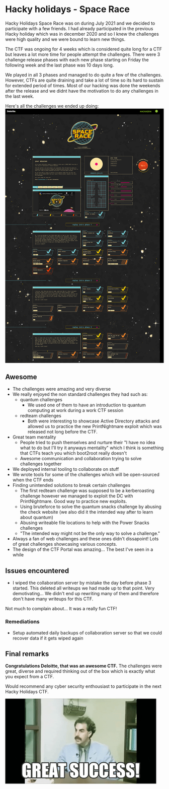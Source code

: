# Hacky holidays - Space Race

Hacky Holidays Space Race was on during July 2021 and we decided to participate with a few friends. I had already participated in the previous Hacky holiday which was in december 2020 and so I knew the challenges were high quality and we were bound to learn new things.

The CTF was ongoing for 4 weeks which is considered quite long for a CTF but leaves a lot more time for people attempt the challenges. There were 3 challenge release phases with each new phase starting on Friday the following week and the last phase was 10 days long.

We played in all 3 phases and managed to do quite a few of the challenges. However, CTFs are quite draining and take a lot of time so its hard to sustain for extended period of times. Most of our hacking was done the weekends after the release and we didnt have the motivation to do any challenges in the last week.

Here's all the challenges we ended up doing:
![hacky_holidays-space_race.png](_img/hacky_holidays-space_race.png)

## Awesome
- The challenges were amazing and very diverse
- We really enjoyed the non standard challenges they had such as:
	- quantum challenges
		- We used one of them to have an introduction to quantum computing at work during a work CTF session
	- redteam challenges
		- Both were interesting to showcase Active Directory attacks and allowed us to practice the new PrintNightmare exploit which was released not long before the CTF.
- Great team mentality
	- People tried to push themselves and nurture their "I have no idea what to do but I'll try it anyways mentality" which I think is something that CTFs teach you which boot2root really doesn't
	- Awesome communication and collaboration trying to solve challenges together
- We deployed internal tooling to collaborate on stuff
- We wrote tools for some of the challenges which will be open-sourced when the CTF ends
- Finding unintended solutions to break certain challenges
	- The first redteam challenge was supposed to be a kerberoasting challenge however we managed to exploit the DC with PrintNightmare. Good way to practice new exploits.
	- Using bruteforce to solve the quantum snacks challenge by abusing the check website (we also did it the intended way after to learn about quantum)
	- Abusing writeable file locations to help with the Power Snacks challenges
	- "The intended way might not be the only way to solve a challenge."
- Always a fan of web challenges and these ones didn't dissapoint! Lots of great challenges showcasing various concepts.
- The design of the CTF Portal was amazing... The best I've seen in a while 

## Issues encountered
- I wiped the collaboration server by mistake the day before phase 3 started. This deleted all writeups we had made up to that point. Very demotivating... We didn't end up rewriting many of them and therefore don't have many writeups for this CTF. 

Not much to complain about... It was a really fun CTF!

### Remediations
- Setup automated daily backups of collaboration server so that we could recover data if it gets wiped again 


## Final remarks

**Congratulations Deloitte, that was an awesome CTF.** The challenges were great, diverse and required thinking out of the box which is exactly what you expect from a CTF.

Would recommend any cyber security enthousiast to participate in the next Hacky Holidays CTF. 

![great-success.gif](_img/great-success.gif)
